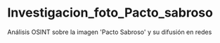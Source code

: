 # Investigacion_foto_Pacto_sabroso
Análisis OSINT sobre la imagen  'Pacto Sabroso' y su difusión en redes
